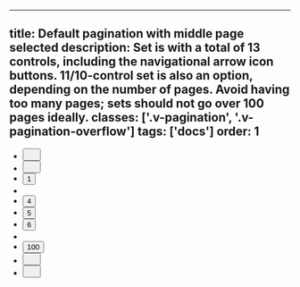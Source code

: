<!--
 *              © 2025 Visa
 *
 * Licensed under the Apache License, Version 2.0 (the "License");
 * you may not use this file except in compliance with the License.
 * You may obtain a copy of the License at
 *
 *         http://www.apache.org/licenses/LICENSE-2.0
 *
 * Unless required by applicable law or agreed to in writing, software
 * distributed under the License is distributed on an "AS IS" BASIS,
 * WITHOUT WARRANTIES OR CONDITIONS OF ANY KIND, either express or implied.
 * See the License for the specific language governing permissions and
 * limitations under the License.
 *
 -->
---
title: Default pagination with middle page selected
description: Set is with a total of 13 controls, including the navigational arrow icon buttons. 11/10-control set is also an option, depending on the number of pages. Avoid having too many pages; sets should not go over 100 pages ideally.
classes: ['.v-pagination', '.v-pagination-overflow']
tags: ['docs']
order: 1
---

<nav aria-label="2 digit pagination" role="navigation">
  <ul class="v-pagination v-flex v-flex-row v-align-items-center v-gap-4">
    <li class="v-mobile-container-hide">
      <button aria-label="Go to first page" class="v-button v-button-icon v-button-small v-button-tertiary v-mobile-container-hide" type="button">
        <svg class="v-icon v-icon-visa v-icon-tiny v-icon-arrow-start" height="16" viewbox="0 0 16 16" width="16">
          <use href="#visa-arrow-start-tiny">
          </use>
        </svg>
      </button>
    </li>
    <li>
      <button aria-label="Go to previous page" class="v-button v-button-icon v-button-small v-button-tertiary" type="button">
        <svg class="v-icon v-icon-visa v-icon-tiny v-icon-chevron-left" height="16" viewbox="0 0 16 16" width="16">
          <use href="#visa-chevron-left-tiny">
          </use>
        </svg>
      </button>
    </li>
    <li class="v-mobile-container-hide">
      <button aria-label="Page 1" class="v-button v-button-tertiary" type="button">
        1
      </button>
    </li>
    <li class="v-flex v-align-items-center v-pagination-overflow v-mobile-container-hide">
      <svg class="v-icon v-icon-visa v-icon-tiny v-icon-option-horizontal" height="16" viewbox="0 0 16 16" width="16">
        <use href="#visa-option-horizontal-tiny">
        </use>
      </svg>
    </li>
    <li>
      <button aria-label="Page 4" class="v-button v-button-tertiary" type="button">
        4
      </button>
    </li>
    <li>
      <button aria-current="true" aria-label="Page 5" class="v-button v-button-tertiary" type="button">
        5
      </button>
    </li>
    <li>
      <button aria-label="Page 6" class="v-button v-button-tertiary" type="button">
        6
      </button>
    </li>
    <li class="v-flex v-align-items-center v-pagination-overflow v-mobile-container-hide">
      <svg class="v-icon v-icon-visa v-icon-tiny v-icon-option-horizontal" height="16" viewbox="0 0 16 16" width="16">
        <use href="#visa-option-horizontal-tiny">
        </use>
      </svg>
    </li>
    <li class="v-mobile-container-hide">
      <button aria-label="Page 100" class="v-button v-button-tertiary" type="button">
        100
      </button>
    </li>
    <li>
      <button aria-label="Go to next page" class="v-button v-button-icon v-button-small v-button-tertiary" type="button">
        <svg class="v-icon v-icon-visa v-icon-tiny v-icon-chevron-right" height="16" viewbox="0 0 16 16" width="16">
          <use href="#visa-chevron-right-tiny">
          </use>
        </svg>
      </button>
    </li>
    <li class="v-mobile-container-hide">
      <button aria-label="Go to last page" class="v-button v-button-icon v-button-small v-button-tertiary v-mobile-container-hide" type="button">
        <svg class="v-icon v-icon-visa v-icon-tiny v-icon-arrow-end" height="16" viewbox="0 0 16 16" width="16">
          <use href="#visa-arrow-end-tiny">
          </use>
        </svg>
      </button>
    </li>
  </ul>
</nav>
